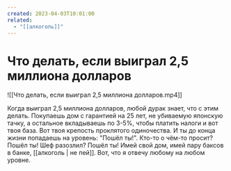 ```yaml
---
created: 2023-04-03T10:01:00
related:
  - "[[алкоголь]]"
---
```


# Что делать, если выиграл 2,5 миллиона долларов

![[Что делать, если выиграл 2,5 миллиона долларов.mp4]]

Когда выиграл 2,5 миллиона долларов, любой дурак знает, что с этим делать. Покупаешь дом с гарантией на 25 лет, не убиваемую японскую тачку, а остальное вкладываешь по 3-5%, чтобы платить налоги и вот твоя база. Вот твоя крепость проклятого одиночества. И ты до конца жизни попадаешь на уровень: "Пошёл ты!". Кто-то о чём-то просит? Пошёл ты! Шеф разозлил? Пошёл ты! Имей свой дом, имей пару баксов в банке, [[алкоголь | не пей]]. Вот, что я отвечу любому на любом уровне.